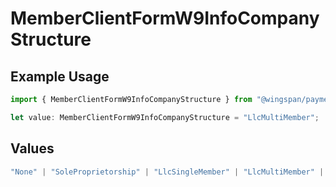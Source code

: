 # MemberClientFormW9InfoCompanyStructure

## Example Usage

```typescript
import { MemberClientFormW9InfoCompanyStructure } from "@wingspan/payments/sdk/models/shared";

let value: MemberClientFormW9InfoCompanyStructure = "LlcMultiMember";
```

## Values

```typescript
"None" | "SoleProprietorship" | "LlcSingleMember" | "LlcMultiMember" | "CorporationS" | "LLCCorporationS" | "LLCCorporationC" | "LLCPartnership" | "CorporationC" | "Partnership"
```